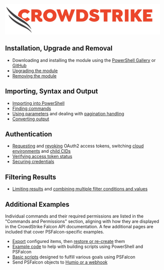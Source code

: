 ![CrowdStrike Falcon](https://raw.githubusercontent.com/CrowdStrike/falconpy/main/docs/asset/cs-logo.png)
## Installation, Upgrade and Removal
* Downloading and installing the module using the [PowerShell Gallery](Installation,-Upgrade-and-Removal#use-the-powershell-gallery) or [GitHub](Installation,-Upgrade-and-Removal#download-from-github)
* [Upgrading the module](Installation,-Upgrade-and-Removal#upgrade)
* [Removing the module](Installation,-Upgrade-and-Removal#removal)
## Importing, Syntax and Output
* [Importing into PowerShell](Importing,-Syntax-and-Output#Import-the-Module)
* [Finding commands](Importing,-Syntax-and-Output#List-available-commands)
* [Using parameters](Importing,-Syntax-and-Output#Using-parameters) and dealing with [pagination handling](Importing,-Syntax-and-Output#-all)
* [Converting output](Importing,-Syntax-and-Output#converting-output)
## Authentication
* [Requesting](Authentication#get-an-auth-token) and [revoking](Authentication#revoke-an-auth-token) OAuth2 access tokens, switching [cloud environments](Authentication#alternate-clouds) and [child CIDs](Authentication#child-environments)
* [Verifying access token status](Authentication#verifying-token-status)
* [Securing credentials](Authentication#verifying-token-status)
## Filtering Results
* [Limiting results](Filtering-Results#Falcon-Query-Language) and [combining multiple filter conditions and values](Filtering-Results#multiple-values)
## Additional Examples
Individual commands and their required permissions are listed in the "Commands and Permissions" section, aligning with how they are displayed in the CrowdStrike Falcon API documentation. A few additional pages are included that cover PSFalcon-specific examples.
* [Export](Configuration-Export-and-Import#export-all-configurations) configured items, then [restore or re-create](Configuration-Export-and-Import#import-configurations) them
* [Example code](Code-Examples) to help with building scripts using PowerShell and PSFalcon
* [Basic scripts](Basic-Scripts) designed to fulfill various goals using PSFalcon
* Send PSFalcon objects to [Humio or a webhook](Third-party-ingestion)